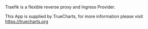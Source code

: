 Traefik is a flexible reverse proxy and Ingress Provider.

This App is supplied by TrueCharts, for more information please visit https://truecharts.org
